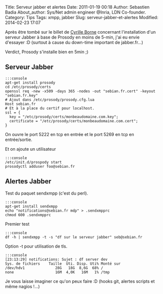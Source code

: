 Title: Serveur jabber et alertes
Date: 2011-01-19 00:18
Author: Sebastien Badia
About_author: Sys/Net admin engineer @Inria, LDN Co-founder.
Category: Tips
Tags: xmpp, jabber
Slug: serveur-jabber-et-alertes
Modified: 2014-02-23 17:07

Après être tombé sur le billet de [Cyrille Borne](http://www.cyrille-borne.com/index.php?post/2011/01/13/Faire-son-serveur-jabber-personnel-en-moins-de-5-minutes) concernant l'installation d'un serveur Jabber à base de Prosody en moins de 5-min, j'ai eu envie d'essayer :D (surtout à cause du down-time important de jabber.fr...)

Verdict, Prosody s'installe bien en 5min ;)

## Serveur Jabber

    :::console
    apt-get install prosody
    cd /etc/prosody/certs
    openssl req -new -x509 -days 365 -nodes -out "sebian.fr.cert" -keyout "sebian.fr.key"
    # Ajout dans /etc/prosody/prosody.cfg.lua
    Host sebian.fr
    # Et à la place du certif pour localhost.
    ssl = {
      key = "/etc/prosody/certs/monbeaudomaine.com.key";
      certificate = "/etc/prosody/certs/monbeaudomaine.com.cert";
    }

On ouvre le port 5222 en tcp en entrée et le port 5269 en tcp en entrée/sortie.

Et on ajoute un utilisateur

    :::console
    /etc/init.d/prospody start
    prosodyctl adduser foo@sebian.fr

## Alertes Jabber

Test du paquet sendxmpp (c'est du perl).  

    :::console
    apt-get install sendxmpp
    echo "notifications@sebian.fr mdp" > .sendxmpprc
    chmod 600 .sendxmpprc

Premier test  

    :::console
    df -h | sendxmpp -t -s "df sur le serveur jabber" seb@sebian.fr

Option -t pour utilisation de tls.

    :::console
    [23:13:29] notifications: Sujet : df server dev
    Sys. de fichiers    Taille  Uti. Disp. Uti% Monté sur
    /dev/hdv1              28G   18G  8,6G  68% /
    none                   16M  4,0K   16M   1% /tmp

Je vous laisse imaginer ce qu'on peux faire :D (hooks git, alertes scripts et même nagios !...)
